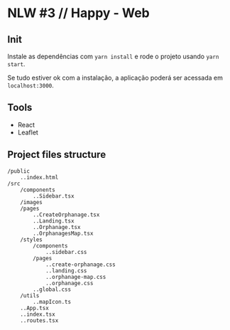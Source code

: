 # NLW #3 // Happy - Web

## Init

Instale as dependências com `yarn install` e rode o projeto usando `yarn start`.

Se tudo estiver ok com a instalação, a aplicação poderá ser acessada em `localhost:3000`.

## Tools

- React
- Leaflet

## Project files structure

```
/public
    ..index.html
/src
    /components
        ..Sidebar.tsx
    /images
    /pages
        ..CreateOrphanage.tsx
        ..Landing.tsx
        ..Orphanage.tsx
        ..OrphanagesMap.tsx
    /styles
        /components
            ..sidebar.css
        /pages
            ..create-orphanage.css
            ..landing.css
            ..orphanage-map.css
            ..orphanage.css
        ..global.css
    /utils
        ..mapIcon.ts
    ..App.tsx
    ..index.tsx
    ..routes.tsx
```
